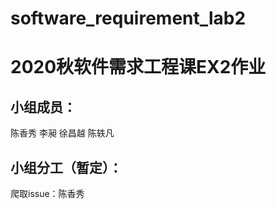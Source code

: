 # software_requirement_lab2
# 2020秋软件需求工程课EX2作业  
## 小组成员：  
陈香秀 李昶 徐昌越 陈轶凡  
## 小组分工（暂定）：   
爬取issue：陈香秀  
